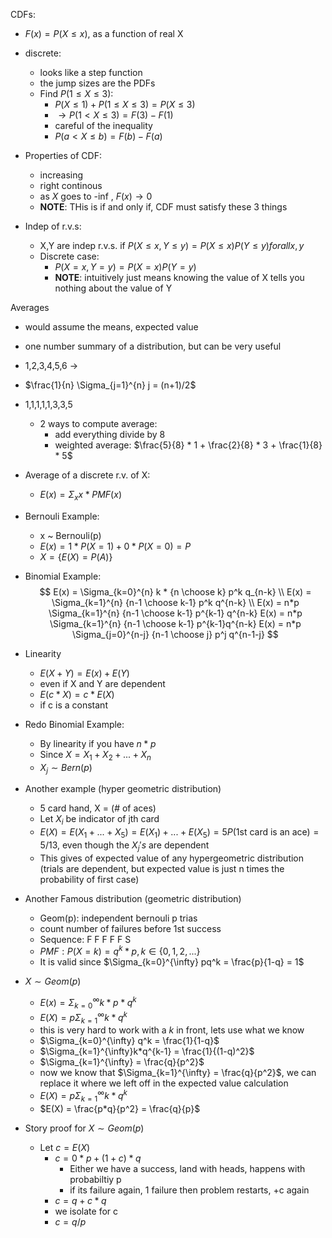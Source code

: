 CDFs:
- $F(x)= P(X \leq x)$, as a function of real X
- discrete:
    - looks like a step function
    - the jump sizes are the PDFs
    - Find $P(1 \leq X \leq 3)$:
        - $P(X \leq 1) + P(1 \leq X \leq 3) = P(X \leq 3)$
        - $\rightarrow P(1 \lt X \leq 3) = F(3) - F(1)$
        - careful of the inequality
        - $P(a \lt X \leq b) = F(b) - F(a)$
- Properties of CDF:
    - increasing
    - right continous
    - as $X$ goes to -inf , $F(x) \rightarrow 0$
    - **NOTE**: THis is if and only if, CDF must satisfy these 3 things

- Indep of r.v.s:
    - X,Y are indep r.v.s. if $P(X \leq x, Y \leq y) = P(X \leq x) P(Y \leq y) for all x,y$
    - Discrete case:
        - $P(X = x,Y=y) = P(X = x)P(Y = y)$
        - **NOTE**: intuitively just means knowing the value of X tells you nothing about the value of Y

Averages
- would assume the means, expected value
- one number summary of a distribution, but can be very useful
- 1,2,3,4,5,6 $\rightarrow$ 
- $\frac{1}{n} \Sigma_{j=1}^{n} j = (n+1)/2$
- 1,1,1,1,1,3,3,5
    - 2 ways to compute average:
        - add everything divide by 8
        - weighted average: $\frac{5}{8} * 1  + \frac{2}{8} * 3 + \frac{1}{8} * 5$
- Average of a discrete r.v. of X:
    - $E(x) = \Sigma_{x} x * PMF(x)$
- Bernouli Example:
    - x ~ Bernouli(p)
    - $E(x) = 1* P(X =1) + 0 * P(X=0) = P$
    - $X = \{E(X) = P(A)\}$
- Binomial Example:
    $$ 
    E(x) = \Sigma_{k=0}^{n} k * {n \choose k} p^k q_{n-k} \\
    E(x) =  \Sigma_{k=1}^{n} {n-1 \choose k-1} p^k q^{n-k} \\ 
    E(x)  = n*p \Sigma_{k=1}^{n} {n-1 \choose k-1} p^{k-1} q^{n-k}
    E(x)  = n*p \Sigma_{k=1}^{n} {n-1 \choose k-1} p^{k-1}q^{n-k}
    E(x) = n*p \Sigma_{j=0}^{n-j} {n-1 \choose j} p^j q^{n-1-j}  
    $$

- Linearity
    - $E(X+Y)  = E(x) + E(Y)$
    - even if X and Y are dependent
    - $E(c*X) = c * E(X)$
    - if c is a constant

- Redo Binomial Example:
    - By linearity if you have $n*p$ 
    - Since $X = X_1 + X_2 + ... + X_n$
    - $X_j \sim Bern(p)$


- Another example (hyper geometric distribution)
    - 5 card hand, X = (# of aces)
    - Let $X_i$ be indicator of jth card
    - $E(X) = E(X_1 + ... + X_5) = E(X_1) + ... + E(X_5) = 5 P(\text{1st card is an ace}) = 5/13$, even though the $X_j's$ are dependent
    - This gives of expected value of any hypergeometric distribution (trials are dependent, but expected value is just n times the probability of first case)

- Another Famous distribution (geometric distribution)
    - Geom(p): independent bernouli p trias
    - count number of failures before 1st success
    - Sequence: F F F F F S
    - $PMF: P(X = k) = q^k * p , k \in \{0,1,2,...\}$
    - It is valid since $\Sigma_{k=0}^{\infty} pq^k = \frac{p}{1-q} = 1$

- $X \sim Geom(p)$
    - $E(x) = \Sigma_{k=0}^{\infty} k * p * q^k$
    - $E(X) = p \Sigma_{k=1}^{\infty} k * q^k$
    - this is very hard to work with a $k$ in front, lets use what we know
    - $\Sigma_{k=0}^{\infty} q^k = \frac{1}{1-q}$
    - $\Sigma_{k=1}^{\infty}k*q^{k-1} = \frac{1}{(1-q)^2}$
    - $\Sigma_{k=1}^{\infty}  = \frac{q}{p^2}$
    - now we know that $\Sigma_{k=1}^{\infty}  = \frac{q}{p^2}$, we can replace it where we left off in the expected value calculation
    - $E(X) = p \Sigma_{k=1}^{\infty} k * q^k$
    - $E(X) = \frac{p*q}{p^2} = \frac{q}{p}$
- Story proof for $X \sim Geom(p)$
    - Let $c = E(X)$
        - $c = 0 * p + (1+c) *q$
            - Either we have a success, land with heads, happens with probabiltiy p
            - if its failure again, 1 failure then problem restarts, +c again
        - $c = q + c*q$
        - we isolate for c
        - $c = q / p$ 
